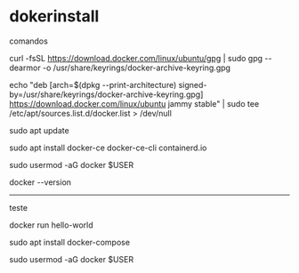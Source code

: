 # dokerinstall


comandos

curl -fsSL https://download.docker.com/linux/ubuntu/gpg | sudo gpg --dearmor -o /usr/share/keyrings/docker-archive-keyring.gpg


echo "deb [arch=$(dpkg --print-architecture) signed-by=/usr/share/keyrings/docker-archive-keyring.gpg] https://download.docker.com/linux/ubuntu jammy stable" | sudo tee /etc/apt/sources.list.d/docker.list > /dev/null


sudo apt update

sudo apt install docker-ce docker-ce-cli containerd.io


sudo usermod -aG docker $USER


docker --version


-------------------------------
teste

docker run hello-world

sudo apt install docker-compose

sudo usermod -aG docker $USER
